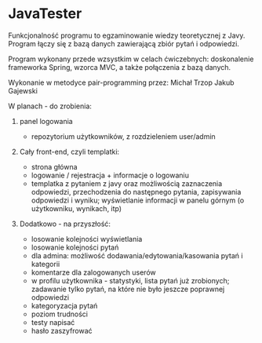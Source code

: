 # JavaTester
Funkcjonalność programu to egzaminowanie wiedzy teoretycznej z Javy.
Program łączy się z bazą danych zawierającą zbiór pytań i odpowiedzi.

Program wykonany przede wzsystkim w celach ćwiczebnych: doskonalenie
 frameworka Spring, wzorca MVC, a także połączenia z bazą danych.
 
 Wykonanie w metodyce pair-programming przez: 
 Michał Trzop
 Jakub Gajewski

W planach - do zrobienia:

1. panel logowania
    - repozytorium użytkowników, z rozdzieleniem user/admin

2. Cały front-end, czyli templatki:
    - strona główna
    - logowanie / rejestracja + informacje o logowaniu
    - templatka z pytaniem z javy oraz możliwością zaznaczenia odpowiedzi,
    przechodzenia do następnego pytania, zapisywania odpowiedzi i wyniku;
    wyświetlanie informacji w panelu górnym (o użytkowniku, wynikach, itp)

3. Dodatkowo - na przyszłość:
    - losowanie kolejności wyświetlania
    - losowanie kolejności pytań
    - dla admina: możliwość dodawania/edytowania/kasowania pytań i kategorii
    - komentarze dla zalogowanych userów
    - w profilu użytkownika - statystyki, lista pytań już zrobionych;
    zadawanie tylko pytań, na które nie było jeszcze poprawnej odpowiedzi
    - kategoryzacja pytań
    - poziom trudności
    - testy napisać
    - hasło zaszyfrować


